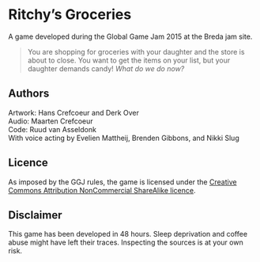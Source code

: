 Ritchy’s Groceries
==================

A game developed during the Global Game Jam 2015 at the Breda jam site.

> You are shopping for groceries with your daughter and the store is about to close.
> You want to get the items on your list, but your daughter demands candy!
> _What do we do now?_

Authors
-------
Artwork: Hans Crefcoeur and Derk Over  
Audio: Maarten Crefcoeur  
Code: Ruud van Asseldonk  
With voice acting by Evelien Mattheij, Brenden Gibbons, and Nikki Slug

Licence
-------
As imposed by the GGJ rules, the game is licensed under the [Creative Commons Attribution NonCommercial ShareAlike licence][by-nc-sa].

[by-nc-sa]: https://creativecommons.org/licenses/by-nc-sa/3.0/

Disclaimer
----------
This game has been developed in 48 hours.
Sleep deprivation and coffee abuse might have left their traces.
Inspecting the sources is at your own risk.
